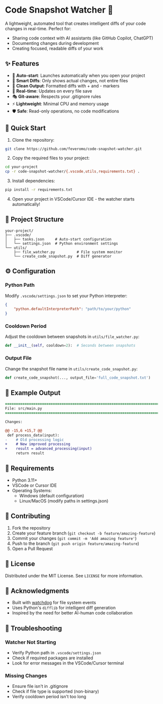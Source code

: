# Code Snapshot Watcher 📸

A lightweight, automated tool that creates intelligent diffs of your code changes in real-time. Perfect for:
- Sharing code context with AI assistants (like GitHub Copilot, ChatGPT)
- Documenting changes during development
- Creating focused, readable diffs of your work

## ✨ Features

- 🚀 **Auto-start**: Launches automatically when you open your project
- 🎯 **Smart Diffs**: Only shows actual changes, not entire files
- 🧹 **Clean Output**: Formatted diffs with + and - markers
- 🔄 **Real-time**: Updates on every file save
- 🎭 **Git-aware**: Respects your .gitignore rules
- ⚡ **Lightweight**: Minimal CPU and memory usage
- 🛡️ **Safe**: Read-only operations, no code modifications

## 🚀 Quick Start

1. Clone the repository:
```bash
git clone https://github.com/feveromo/code-snapshot-watcher.git
```

2. Copy the required files to your project:
```bash
cd your-project
cp -r code-snapshot-watcher/{.vscode,utils,requirements.txt} .
```

3. Install dependencies:
```bash
pip install -r requirements.txt
```

4. Open your project in VSCode/Cursor IDE - the watcher starts automatically!

## 📁 Project Structure

```
your-project/
├── .vscode/
│   ├── tasks.json     # Auto-start configuration
│   └── settings.json  # Python environment settings
└── utils/
    ├── file_watcher.py          # File system monitor
    └── create_code_snapshot.py  # Diff generator
```

## ⚙️ Configuration

### Python Path
Modify `.vscode/settings.json` to set your Python interpreter:
```json
{
    "python.defaultInterpreterPath": "path/to/your/python"
}
```

### Cooldown Period
Adjust the cooldown between snapshots in `utils/file_watcher.py`:
```python
def __init__(self, cooldown=2):  # Seconds between snapshots
```

### Output File
Change the snapshot file name in `utils/create_code_snapshot.py`:
```python
def create_code_snapshot(..., output_file='full_code_snapshot.txt')
```

## 📝 Example Output

```diff
================================================================================
File: src/main.py
================================================================================

Changes:

@@ -15,6 +15,7 @@
 def process_data(input):
-    # Old processing logic
+    # New improved processing
+    result = advanced_processing(input)
     return result
```

## 🔧 Requirements

- Python 3.11+
- VSCode or Cursor IDE
- Operating Systems:
  - Windows (default configuration)
  - Linux/MacOS (modify paths in settings.json)

## 🤝 Contributing

1. Fork the repository
2. Create your feature branch (`git checkout -b feature/amazing-feature`)
3. Commit your changes (`git commit -m 'Add amazing feature'`)
4. Push to the branch (`git push origin feature/amazing-feature`)
5. Open a Pull Request

## 📜 License

Distributed under the MIT License. See `LICENSE` for more information.

## 🙏 Acknowledgments

- Built with [watchdog](https://github.com/gorakhargosh/watchdog) for file system events
- Uses Python's `difflib` for intelligent diff generation
- Inspired by the need for better AI-human code collaboration

## 🐛 Troubleshooting

### Watcher Not Starting
- Verify Python path in `.vscode/settings.json`
- Check if required packages are installed
- Look for error messages in the VSCode/Cursor terminal

### Missing Changes
- Ensure file isn't in .gitignore
- Check if file type is supported (non-binary)
- Verify cooldown period isn't too long 